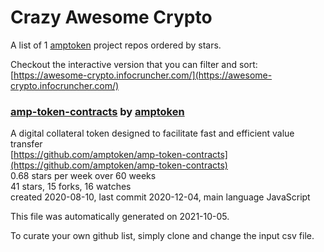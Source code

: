 # Crazy Awesome Crypto
A list of 1 [amptoken](https://github.com/amptoken) project repos ordered by stars.  

Checkout the interactive version that you can filter and sort: 
[https://awesome-crypto.infocruncher.com/](https://awesome-crypto.infocruncher.com/)  


### [amp-token-contracts](https://github.com/amptoken/amp-token-contracts) by [amptoken](https://github.com/amptoken)  
A digital collateral token designed to facilitate fast and efficient value transfer  
[https://github.com/amptoken/amp-token-contracts](https://github.com/amptoken/amp-token-contracts)  
0.68 stars per week over 60 weeks  
41 stars, 15 forks, 16 watches  
created 2020-08-10, last commit 2020-12-04, main language JavaScript  


This file was automatically generated on 2021-10-05.  

To curate your own github list, simply clone and change the input csv file.  